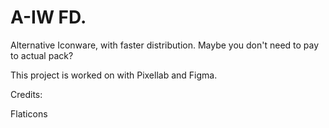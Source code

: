 # A-IW FD.
Alternative Iconware, with faster distribution. Maybe you don't need to pay to actual pack?

This project is worked on with Pixellab and Figma.

Credits:

Flaticons

